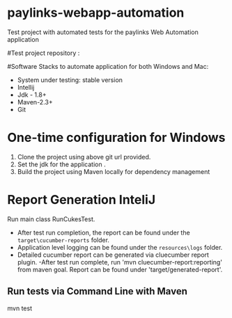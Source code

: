 # paylinks-webapp-automation
Test project with automated tests for the paylinks Web Automation  application

#Test project repository :


#Software Stacks to automate application for both Windows and Mac:

- System under testing: stable version
- Intellij
- Jdk - 1.8+
- Maven-2.3+
- Git

# One-time configuration for Windows
1. Clone the project using above git url provided.
2. Set the jdk for the application .
3. Build the project using Maven locally for dependency management


# Report Generation InteliJ
Run main class RunCukesTest.
- After test run completion, the report can be found under the `target\cucumber-reports` folder.
- Application level logging can be found under the `resources\logs` folder.
- Detailed cucumber report can be generated via cluecumber report plugin.
  -After test run complete, run 'mvn cluecumber-report:reporting' from maven goal.
  Report can be found under 'target/generated-report'.

## Run tests via Command Line with Maven
mvn test